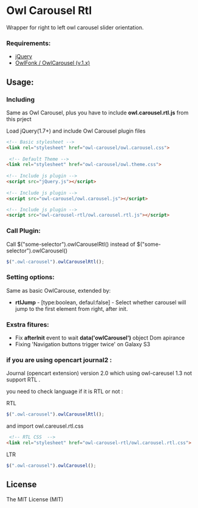 # Owl Carousel Rtl

Wrapper for right to left owl carousel slider orientation.

### Requirements:

 * [ jQuery ](http://jquery.com/download/)
 * [ OwlFonk / OwlCarousel (v.1.x)](https://github.com/OwlFonk/OwlCarousel)

## Usage:

### Including

Same as Owl Carousel, plus you have to include **owl.carousel.rtl.js** from this prject

Load jQuery(1.7+) and include Owl Carousel plugin files

```html
<!-- Basic stylesheet -->
<link rel="stylesheet" href="owl-carousel/owl.carousel.css">
 
 <!-- Default Theme -->
<link rel="stylesheet" href="owl-carousel/owl.theme.css">
 
<!-- Include js plugin -->
<script src="jQuery.js"></script>
 
<!-- Include js plugin -->
<script src="owl-carousel/owl.carousel.js"></script>

<!-- Include js plugin -->
<script src="owl-carousel-rtl/owl.carousel.rtl.js"></script>
```
### Call Plugin:

Call $("some-selector").owlCarouselRtl() instead of $("some-selector").owlCarousel()

```js
$(".owl-carousel").owlCarouselRtl();
```

### Setting options:

Same as basic OwlCarouse, extended by:

* **rtlJump** - [type:boolean, defaul:false] - Select whether carousel will jump to the first element from right, after init.

### Exstra fitures:

* Fix **afterInit** event to wait **data('owlCarousel')** object Dom apirance
* Fixing 'Navigation buttons trigger twice' on Galaxy S3


### if you are using opencart journal2 :
Journal (opencart extension) version 2.0 which using owl-careusel 1.3 not support RTL .

you need to check language if it is RTL or not :

RTL 
```js
$(".owl-carousel").owlCarouselRtl();
```
and import owl.careusel.rtl.css
```html
 <!-- RTL CSS  -->
<link rel="stylesheet" href="owl-carousel-rtl/owl.carousel.rtl.css">
```
LTR
```js
$(".owl-carousel").owlCarousel();
```
License
------------
The MIT License (MIT)
